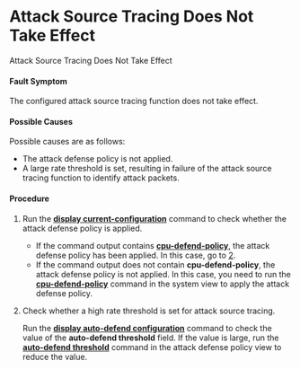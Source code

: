 Attack Source Tracing Does Not Take Effect
==========================================

Attack Source Tracing Does Not Take Effect

#### Fault Symptom

The configured attack source tracing function does not take effect.


#### Possible Causes

Possible causes are as follows:

* The attack defense policy is not applied.
* A large rate threshold is set, resulting in failure of the attack source tracing function to identify attack packets.


#### Procedure

1. Run the **[**display current-configuration**](cmdqueryname=display+current-configuration)** command to check whether the attack defense policy is applied.
   * If the command output contains **[**cpu-defend-policy**](cmdqueryname=cpu-defend-policy)**, the attack defense policy has been applied. In this case, go to [2](#EN-US_CONCEPT_0000001563756857__li44745162116).
   * If the command output does not contain **cpu-defend-policy**, the attack defense policy is not applied. In this case, you need to run the [**cpu-defend-policy**](cmdqueryname=cpu-defend-policy) command in the system view to apply the attack defense policy.
2. Check whether a high rate threshold is set for attack source tracing.
   
   Run the [**display auto-defend configuration**](cmdqueryname=display+auto-defend+configuration) command to check the value of the **auto-defend threshold** field. If the value is large, run the [**auto-defend threshold**](cmdqueryname=auto-defend+threshold) command in the attack defense policy view to reduce the value.
